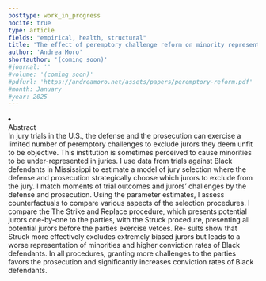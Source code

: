 ```yaml
---
posttype: work_in_progress
nocite: true
type: article
fields: "empirical, health, structural"
title: 'The effect of peremptory challenge reform on minority representation in juries and on trial outcomes'
author: 'Andrea Moro'
shortauthor: '(coming soon)'
#journal: ''
#volume: '(coming soon)'
#pdfurl: 'https://andreamoro.net/assets/papers/peremptory-reform.pdf'
#month: January
#year: 2025
---
```


<li class='acc_hide'> <div class="title">Abstract</div>
In jury trials in the U.S., the defense and the prosecution can exercise a limited
number of peremptory challenges to exclude jurors they deem unfit to be objective.
This institution is sometimes perceived to cause minorities to be under-represented in
juries. I use data from trials against Black defendants in Mississippi to estimate a model
of jury selection where the defense and prosecution strategically choose which jurors to
exclude from the jury. I match moments of trial outcomes and jurors’ challenges by
the defense and prosecution. Using the parameter estimates, I assess counterfactuals
to compare various aspects of the selection procedures. I compare the The Strike and
Replace procedure, which presents potential jurors one-by-one to the parties, with the
Struck procedure, presenting all potential jurors before the parties exercise vetoes. Re-
sults show that Struck more effectively excludes extremely biased jurors but leads to
a worse representation of minorities and higher conviction rates of Black defendants.
In all procedures, granting more challenges to the parties favors the prosecution and
significantly increases conviction rates of Black defendants.
</li>
<!-- <li class='acc_hide pdfli spacepdf'>
  <span class="title"><a href="http://andreamoro.net/assets/papers/nonlinear_health-external.pdf" target="_blank">
    External appendix
    </a>
  </span>
</li> -->
